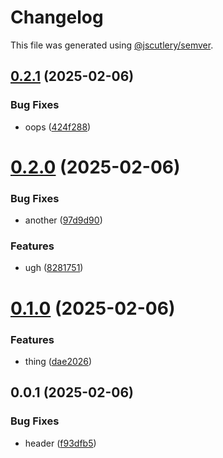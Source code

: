 # Changelog

This file was generated using [@jscutlery/semver](https://github.com/jscutlery/semver).

## [0.2.1](https://github.com/jfreeland/nx-example/compare/cart-0.2.0...cart-0.2.1) (2025-02-06)


### Bug Fixes

* oops ([424f288](https://github.com/jfreeland/nx-example/commit/424f288a3ddebb91e06bad6186e184dd4d241953))



# [0.2.0](https://github.com/jfreeland/nx-example/compare/cart-0.1.0...cart-0.2.0) (2025-02-06)


### Bug Fixes

* another ([97d9d90](https://github.com/jfreeland/nx-example/commit/97d9d90c5ee0dc46321c0af2dca63087093a2344))


### Features

* ugh ([8281751](https://github.com/jfreeland/nx-example/commit/8281751bfea9cdd3ca00f4e73ba4513519c3398a))



# [0.1.0](https://github.com/jfreeland/nx-example/compare/cart-0.0.1...cart-0.1.0) (2025-02-06)


### Features

* thing ([dae2026](https://github.com/jfreeland/nx-example/commit/dae2026f2d37c2da778887edfd46a6bb1d2279b2))



## 0.0.1 (2025-02-06)

### Bug Fixes

- header ([f93dfb5](https://github.com/jfreeland/nx-example/commit/f93dfb5f9fef7289024db06fef48d14ed9df903d))

